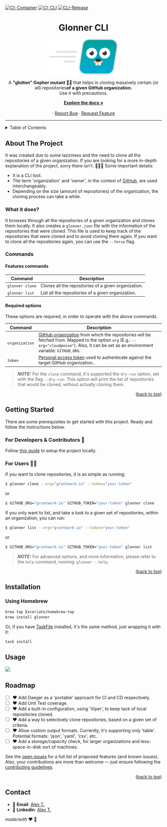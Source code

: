 [![CI: Container](https://github.com/Excoriate/glonner-cli/actions/workflows/ci-docker.yml/badge.svg)](https://github.com/Excoriate/glonner-cli/actions/workflows/ci-docker.yml)
[![CI: CLI](https://github.com/Excoriate/glonner-cli/actions/workflows/ci-app.yml/badge.svg)](https://github.com/Excoriate/glonner-cli/actions/workflows/ci-app.yml)
[![CLI-Release](https://github.com/Excoriate/glonner-cli/actions/workflows/generate-release.yml/badge.svg)](https://github.com/Excoriate/glonner-cli/actions/workflows/generate-release.yml)
<h1 align="center">
  Glonner CLI
</h1>
<p align="center"> <img alt="cli-logo" src="./docs/images/logo.png" width="224px"/><br/> </p>

<p align="center">A <b>"glutton" Gopher mutant 🧟‍♂️</b> that helps in cloning massively certain (or all) repositories<b>of a given GitHub organization.</b> <br>Use it with precautions.
</p>
<div align="center">
  <p align="center">
    <a href="https://github.com/Excoriate/glonner-cli/tree/main/docs"><strong>Explore the docs »</strong></a>
    <br />
    <br />
    ·
    <a href="https://github.com/Excoriate/glonner-cli/issues/new?assignees=alextorres-warner&labels=bug&template=bug_report.md&title=">Report Bug</a>
    ·
    <a href="https://github.com/Excoriate/glonner-cli/issues/new?assignees=alextorres-warner&labels=feature&template=feature_request.md&title=">Request Feature</a>
  </p>
</div>

---

<!-- TABLE OF CONTENTS -->
<details>
  <summary>Table of Contents</summary>
  <ol>
    <li>
      <a href="#about-the-project">About The Project</a>
      <ul>
        <li><a href="#What-it-does">What it does?</a></li>
        <li><a href="#Commands">Commands</a></li>
      </ul>
    </li>
    <li>
      <a href="#getting-started">Getting Started</a>
      <ul>
        <li><a href="#for-developers-and-contributors">For Deverlopers & Contributors</a></li>
        <li><a href="#for-users">For Users</a></li>
      </ul>
    </li>
    <li><a href="#installation">Installation</a></li>
    <li><a href="#usage">Usage</a></li>
    <li><a href="#Roadmap">Roadmap</a></li>
    <li><a href="#contact">Contact</a></li>
  </ol>
</details>

<!-- ABOUT THE PROJECT -->
## About The Project
It was created due to some lazziness and the need to clone all the repositories of a given organization. If you are looking for a more in-depth explanation of the project, sorry there isn't. 🤷🏻‍♀️
Some important details:
* It is a CLI tool.
* The term 'organization' and 'owner', in the context of [GitHub](https://github.com), are used interchangeably.
* Depending on the size (amount of repositories) of the organization, the cloning process can take a while.


### What it does?
It browses through all the repositories of a given organization and clones them locally. It also creates a `glonner.json` file with the information of the repositories that were cloned. This file is used to keep track of the repositories that were cloned and to avoid cloning them again. If you want to clone all the repositories again, you can use the `--force` flag.

### Commands

#### Features commands
| Command           | Description                                          |
|-------------------|------------------------------------------------------|
| `glonner clone`   | Clones all the repositories of a given organization. |
| `glonner list`    | List all the repositories of a given organization.   |

#### Required options

These options are required, in order to operate with the above commands.

| Command        | Description                                                                                                                                                                                                                                                                                             |
|----------------|---------------------------------------------------------------------------------------------------------------------------------------------------------------------------------------------------------------------------------------------------------------------------------------------------------|
| `organization` | [GitHub organization](https://docs.github.com/en/organizations/collaborating-with-groups-in-organizations/about-organizations) from which the repositories will be fetched from. Mapped to the option `org` (E.g.: `--org="cloudposse"`). Also, it can be set as an environment variable: `GITHUB_ORG`. |
| `token`        | [Personal access token](https://docs.github.com/en/authentication/keeping-your-account-and-data-secure/creating-a-personal-access-token) used to authenticate against the target GitHub organization..                                                                                                  |

> **_NOTE:_**  For the `clone` command, it's supported the `dry-run` option, set with the flag `--dry-run`. This option will print the list of repositories that would be cloned, without actually cloning them.


<p align="right">(<a href="#readme-top">back to top</a>)</p>

<!-- GETTING STARTED -->
## Getting Started

There are some prerequisites to get started with this project. Ready and follow the instructions below.

### For Developers  & Contributors 🚀
Follow [this guide](docs/guides/setup_development.md) to setup the project locally.

### For Users 🧑‍💻
If you want to clone repositories, it is as simple as running:
```bash
$ glonner clone --org="gruntwork-io" --token="your-token"

```
or
```bash
$ GITHUB_ORG="gruntwork-io" GITHUB_TOKEN="your-token" glonner clone

```
If you only want to list, and take a look to a given set of repositories, within an organization, you can run:
```bash
$ glonner list --org="gruntwork-io" --token="your-token"

```
or
```bash
$ GITHUB_ORG="gruntwork-io" GITHUB_TOKEN="your-token" glonner list

```

> **_NOTE:_**  For advanced options, and more information, please refer to the `help` command, running: `glonner --help`.



<p align="right">(<a href="#readme-top">back to top</a>)</p>


<!-- INSTALLATION -->
## Installation
### Using Homebrew
```bash
brew tap Excoriate/homebrew-tap
brew install glonner
```
Or, if you have [TaskFile](https://taskfile.dev/#/installation) installed, it's the same method, just wrapping it with it:
```bash
task install
```


<!-- USAGE -->
## Usage
![](docs/images/demo.gif)



<!-- ROADMAP -->
## Roadmap

- [ ] ❤️ Add Daeger as a 'portable' approach for CI and CD respectively.
- [ ] ❤️ Add Unit Test coverage.
- [ ] ❤️ Add a built-in configuration, using 'Viper', to keep tack of local repositories cloned.
- [ ] ❤️️ Add a way to selectively clone repositories, based on a given set of criteria.
- [ ] ❤️️ Allow custom output formats. Currently, it's supporting only 'table'. Potential formats: 'json', 'yaml', 'csv', etc.
- [ ] ❤️️ Add a _storage/capacity_ check, for larger organizations and less-space-in-disk sort of machines.

See the [open issues](https://github.com/HBOCodeLabs/hello-world-go/issues) for a full list of proposed features (and known issues). Also, your contributions are more than welcome — just ensure following the [contributing guidelines](docs/guides/contribution_guidelines.md).

<p align="right">(<a href="#readme-top">back to top</a>)</p>

<!-- CONTACT -->
## Contact
- 📧 **Email**: [Alex T.](mailto:alex@ideaup.cl)
- 🧳 **Linkedin**: [Alex T.](https://www.linkedin.com/in/alextorresruiz/)

_made/with_ ❤️  🤟
